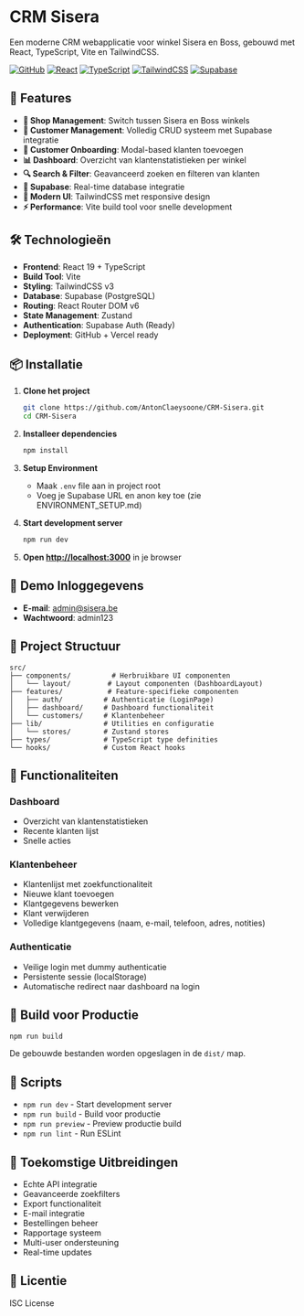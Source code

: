 # CRM Sisera

Een moderne CRM webapplicatie voor winkel Sisera en Boss, gebouwd met React, TypeScript, Vite en TailwindCSS.

[![GitHub](https://img.shields.io/badge/github-CRM--Sisera-blue.svg)](https://github.com/AntonClaeysoone/CRM-Sisera)
[![React](https://img.shields.io/badge/React-19-61DAFB.svg)](https://reactjs.org/)
[![TypeScript](https://img.shields.io/badge/TypeScript-5-3178C6.svg)](https://www.typescriptlang.org/)
[![TailwindCSS](https://img.shields.io/badge/TailwindCSS-3-06B6D4.svg)](https://tailwindcss.com/)
[![Supabase](https://img.shields.io/badge/Supabase-Database-3ECF8E.svg)](https://supabase.com/)

## 🚀 Features

- **🏪 Shop Management**: Switch tussen Sisera en Boss winkels
- **👥 Customer Management**: Volledig CRUD systeem met Supabase integratie
- **📱 Customer Onboarding**: Modal-based klanten toevoegen
- **📊 Dashboard**: Overzicht van klantenstatistieken per winkel
- **🔍 Search & Filter**: Geavanceerd zoeken en filteren van klanten
- **💾 Supabase**: Real-time database integratie
- **🎨 Modern UI**: TailwindCSS met responsive design
- **⚡ Performance**: Vite build tool voor snelle development

## 🛠️ Technologieën

- **Frontend**: React 19 + TypeScript
- **Build Tool**: Vite
- **Styling**: TailwindCSS v3
- **Database**: Supabase (PostgreSQL)
- **Routing**: React Router DOM v6
- **State Management**: Zustand
- **Authentication**: Supabase Auth (Ready)
- **Deployment**: GitHub + Vercel ready

## 📦 Installatie

1. **Clone het project**
   ```bash
   git clone https://github.com/AntonClaeysoone/CRM-Sisera.git
   cd CRM-Sisera
   ```

2. **Installeer dependencies**
   ```bash
   npm install
   ```

3. **Setup Environment**
   - Maak `.env` file aan in project root
   - Voeg je Supabase URL en anon key toe (zie ENVIRONMENT_SETUP.md)

4. **Start development server**
   ```bash
   npm run dev
   ```

5. **Open [http://localhost:3000](http://localhost:3000)** in je browser

## 🔐 Demo Inloggegevens

- **E-mail**: admin@sisera.be
- **Wachtwoord**: admin123

## 📁 Project Structuur

```
src/
├── components/          # Herbruikbare UI componenten
│   └── layout/         # Layout componenten (DashboardLayout)
├── features/           # Feature-specifieke componenten
│   ├── auth/          # Authenticatie (LoginPage)
│   ├── dashboard/     # Dashboard functionaliteit
│   └── customers/     # Klantenbeheer
├── lib/               # Utilities en configuratie
│   └── stores/        # Zustand stores
├── types/             # TypeScript type definities
└── hooks/             # Custom React hooks
```

## 🎯 Functionaliteiten

### Dashboard
- Overzicht van klantenstatistieken
- Recente klanten lijst
- Snelle acties

### Klantenbeheer
- Klantenlijst met zoekfunctionaliteit
- Nieuwe klant toevoegen
- Klantgegevens bewerken
- Klant verwijderen
- Volledige klantgegevens (naam, e-mail, telefoon, adres, notities)

### Authenticatie
- Veilige login met dummy authenticatie
- Persistente sessie (localStorage)
- Automatische redirect naar dashboard na login

## 🚀 Build voor Productie

```bash
npm run build
```

De gebouwde bestanden worden opgeslagen in de `dist/` map.

## 📝 Scripts

- `npm run dev` - Start development server
- `npm run build` - Build voor productie
- `npm run preview` - Preview productie build
- `npm run lint` - Run ESLint

## 🔮 Toekomstige Uitbreidingen

- Echte API integratie
- Geavanceerde zoekfilters
- Export functionaliteit
- E-mail integratie
- Bestellingen beheer
- Rapportage systeem
- Multi-user ondersteuning
- Real-time updates

## 📄 Licentie

ISC License



